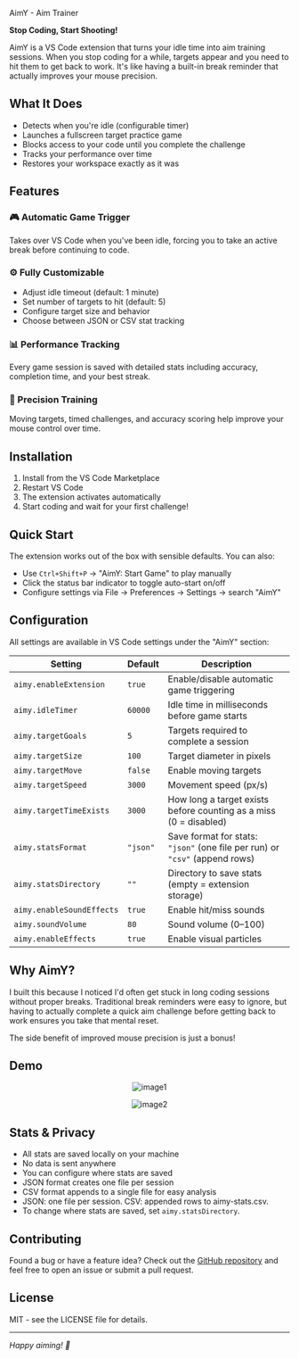 AimY - Aim Trainer</div>

**Stop Coding, Start Shooting!**

AimY is a VS Code extension that turns your idle time into aim training sessions. When you stop coding for a while, targets appear and you need to hit them to get back to work. It's like having a built-in break reminder that actually improves your mouse precision.

## What It Does

-   Detects when you're idle (configurable timer)
-   Launches a fullscreen target practice game
-   Blocks access to your code until you complete the challenge
-   Tracks your performance over time
-   Restores your workspace exactly as it was

## Features

### 🎮 Automatic Game Trigger

Takes over VS Code when you've been idle, forcing you to take an active break before continuing to code.

### ⚙️ Fully Customizable

-   Adjust idle timeout (default: 1 minute)
-   Set number of targets to hit (default: 5)
-   Configure target size and behavior
-   Choose between JSON or CSV stat tracking

### 📊 Performance Tracking

Every game session is saved with detailed stats including accuracy, completion time, and your best streak.

### 🎯 Precision Training

Moving targets, timed challenges, and accuracy scoring help improve your mouse control over time.

## Installation

1. Install from the VS Code Marketplace
2. Restart VS Code
3. The extension activates automatically
4. Start coding and wait for your first challenge!

## Quick Start

The extension works out of the box with sensible defaults. You can also:

-   Use `Ctrl+Shift+P` → "AimY: Start Game" to play manually
-   Click the status bar indicator to toggle auto-start on/off
-   Configure settings via File → Preferences → Settings → search "AimY"

## Configuration

All settings are available in VS Code settings under the "AimY" section:

| Setting                   | Default  | Description                                                                 |
| ------------------------- | -------- | --------------------------------------------------------------------------- |
| `aimy.enableExtension`    | `true`   | Enable/disable automatic game triggering                                    |
| `aimy.idleTimer`          | `60000`  | Idle time in milliseconds before game starts                                |
| `aimy.targetGoals`        | `5`      | Targets required to complete a session                                      |
| `aimy.targetSize`         | `100`    | Target diameter in pixels                                                   |
| `aimy.targetMove`         | `false`  | Enable moving targets                                                       |
| `aimy.targetSpeed`        | `3000`   | Movement speed (px/s)                                                       |
| `aimy.targetTimeExists`   | `3000`   | How long a target exists before counting as a miss (0 = disabled)           |
| `aimy.statsFormat`        | `"json"` | Save format for stats: `"json"` (one file per run) or `"csv"` (append rows) |
| `aimy.statsDirectory`     | `""`     | Directory to save stats (empty = extension storage)                         |
| `aimy.enableSoundEffects` | `true`   | Enable hit/miss sounds                                                      |
| `aimy.soundVolume`        | `80`     | Sound volume (0–100)                                                        |
| `aimy.enableEffects`      | `true`   | Enable visual particles                                                     |

## Why AimY?

I built this because I noticed I'd often get stuck in long coding sessions without proper breaks. Traditional break reminders were easy to ignore, but having to actually complete a quick aim challenge before getting back to work ensures you take that mental reset.

The side benefit of improved mouse precision is just a bonus!

## Demo

<p align="center">
  <img width="auto" height="auto" alt="image1" src="https://github.com/user-attachments/assets/35dc2580-e678-4848-9e65-f732ffbcceae" />
</p>
<p align="center">
  <img width="auto" height="auto" alt="image2" src="https://github.com/user-attachments/assets/cd3a45ee-4482-4bb2-8d17-a08286c0b71d" />
</p>

## Stats & Privacy

-   All stats are saved locally on your machine
-   No data is sent anywhere
-   You can configure where stats are saved
-   JSON format creates one file per session
-   CSV format appends to a single file for easy analysis
-   JSON: one file per session. CSV: appended rows to aimy-stats.csv.
-   To change where stats are saved, set `aimy.statsDirectory`.

## Contributing

Found a bug or have a feature idea? Check out the [GitHub repository](https://github.com/Swif7ify/AimY/issues) and feel free to open an issue or submit a pull request.

## License

MIT - see the LICENSE file for details.

---

_Happy aiming! 🎯_
